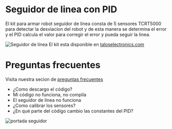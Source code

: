 # Seguidor de linea con PID
El kit para armar robot seguidor de línea consta de 5 sensores TCRT5000 para detectar la desviacion del robot y de esta manera se determina el error y el PID calcula el valor para corregir el error y pueda seguir la linea.

![Seguidor de linea](https://cdn.shopify.com/s/files/1/0020/8027/6524/products/kit_para_armar_robot_seguidor_de_linea_para_arduino_tutorial_codigo_mexico_jalisco_guadalajara_1800x1800.JPG?v=1571861839 "Seguidor de linea")
El kit esta disponible en [taloselectronics.com](https://www.taloselectronics.com/products/kit-para-armar-robot-seguidor-de-linea-para-arduino-tutorial-codigo "taloselectronics.com ")

# Preguntas frecuentes
Visita nuestra secion de [preguntas frecuentes](https://www.taloselectronics.com/blogs/tutoriales/faq-kit-3-en-1)
- ¿Como descargo el código?
- Mi código no funciona, no compila
- El seguidor de línea no funciona
- ¿Como calibrar los sensores?
- ¿En qué parte del código cambio las constantes del PID?

![portada seguidor](https://raw.githubusercontent.com/TalosElectronics1/Robot-3-en-1/master/Diagramas/portada_faq_3n1.png "portada seguidor")